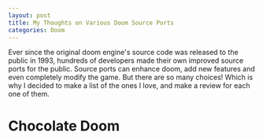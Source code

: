 ```yaml
---
layout: post
title: My Thoughts on Various Doom Source Ports
categories: Doom
---
```

Ever since the original doom engine's source code was released to the public in 1993, hundreds of developers made their own improved source ports for the public. Source ports can enhance doom, add new features and even completely modify the game. But there are so many choices! Which is why I decided to make a list of the ones I love, and make a review for each one of them.

# Chocolate Doom

<!--stackedit_data:
eyJoaXN0b3J5IjpbMzQ2MDAxMDAsLTE0MTk5NzM1MDIsMjA1Nz
E5NTYwLC05Mjc5Mjg2ODIsMTk1MTY1MzQ4Miw5NTQ0NDA5NzBd
fQ==
-->